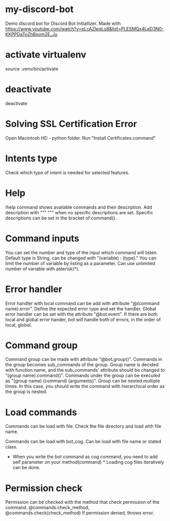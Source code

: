 # my-discord-bot
Demo discord bot for Discord Bot Initiallizer.
Made with https://www.youtube.com/watch?v=eLcAZIeqLu8&list=PLESMQx4LeD3N0-KKPPDaToZhBsom2E_Ju

# activate virtualenv
source .venv/bin/activate
# deactivate
deactivate

# Solving SSL Certification Error
Open Macintosh HD - python folder.
Run "Install Certificates.command"

# Intents type
Check which type of intent is needed for selected features.

# Help
!help command shows available commands and their description.
Add description with """ """ when no specific descriptions are set.
Specific descriptions can be set in the bracket of command().

# Command inputs
You can set the number and type of the input which command will listen.
Default type is String, can be changed with "(variable) : (type)."
You can limit the number of variable by listing as a parameter.
Can use unlimited number of variable with asterisk(*).

# Error handler
Error handler with local command can be add with attribute "@(command name).error".
Define the expected error type and set the handler.
Global error handler can be set with the attribute "@bot.event".
If there are both local and global error hander, bot will handle both of errors, in the order of local, global.

# Command group
Command group can be made with attribute "@bot.group()".
Commands in the group becomes sub_commands of the group.
Group name is decided with function name, and the sub_commands' attribute should be changed to "(group name).command()".
Commands under the group can be executed as "(group name) (command) (arguments)".
Group can be nested multiple times. In this case, you should write the command with hierarchical order as the group is nested.

# Load commands
Commands can be load with file.
Check the file directory and load with file name.

Commands can be load with bot_cog.
Can be load with file name or stated class.
* When you write the bot command as cog command, you need to add self parameter on your method(command) *
Loading cog files iteratively can be done.

# Permission check
Permission can be checked with the method that check permission of the command.
@commands.check_method, @commands.check(check_method)
If permission denied, throws error. 